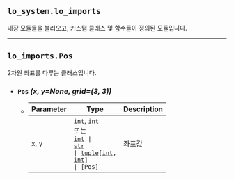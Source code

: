 [`enum.Enum`]: https://docs.python.org/ko/3/library/enum.html#enum.Enum
[`enum.IntEnum`]: https://docs.python.org/ko/3/library/enum.html#enum.IntEnum
[`enum.IntFlag`]: https://docs.python.org/ko/3/library/enum.html#enum.IntFlag
[int]: https://docs.python.org/ko/3/library/functions.html#int
[`int`]: https://docs.python.org/ko/3/library/functions.html#int
[str]: https://docs.python.org/ko/3/library/stdtypes.html#str
[`str`]: https://docs.python.org/ko/3/library/stdtypes.html#str
[bool]: https://docs.python.org/ko/3/library/functions.html#bool
[`bool`]: https://docs.python.org/ko/3/library/functions.html#bool
[list]: https://docs.python.org/ko/3/library/stdtypes.html#list
[set]: https://docs.python.org/ko/3/library/stdtypes.html#set
[tuple]: https://docs.python.org/ko/3/library/stdtypes.html#tuple
[dict]: https://docs.python.org/ko/3/library/stdtypes.html#dict
[frozenset]: https://docs.python.org/ko/3/library/stdtypes.html#frozenset
[decimal.Decimal]: https://docs.python.org/ko/3/library/decimal.html#decimal.Decimal
[`decimal.Decimal`]: https://docs.python.org/ko/3/library/decimal.html#decimal.Decimal
[`ValueError`]: https://docs.python.org/ko/3/library/exceptions.html#ValueError
[Collection]: https://docs.python.org/ko/3/library/collections.abc.html#collections.abc.Collection

[`BuffType`]: ./API_enum.md#lo_enumbufftypelo_enumbt
[BuffType]: ./API_enum.md#lo_enumbufftypelo_enumbt
[BT]: ./API_enum.md#lo_enumbufftypelo_enumbt
[`BuffOverlapType`]: ./API_enum.md#lo_enumbuffoverlaptypelo_enumbot
[BOT]: ./API_enum.md#lo_enumbuffoverlaptypelo_enumbot
[`BuffEffectType`]: ./API_enum.md#lo_enumbuffeffecttypelo_enumbet
[BuffEffectType]: ./API_enum.md#lo_enumbuffeffecttypelo_enumbet
[`Trigger`]: ./API_enum.md#lo_enumtriggerlo_enumtr
[Trigger]: ./API_enum.md#lo_enumtriggerlo_enumtr
[TR]: ./API_enum.md#lo_enumtriggerlo_enumtr

## `lo_system.lo_imports`
내장 모듈들을 불러오고, 커스텀 클래스 및 함수들이 정의된 모듈입니다.

---

## `lo_imports.Pos`
2차원 좌표를 다루는 클래스입니다.

- ### `Pos` *(x, y=None, grid=(3, 3))*
  - |Parameter|Type|Description|
    |---|---|---|
    |`x`, `y`|[`int`], [`int`]<br>또는<br><code>[int] &#124; [str] &#124; [tuple]\[[int], [int]] &#124; [Pos]</code>|좌표값|

